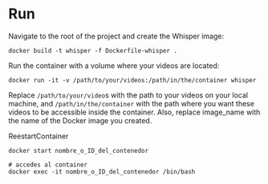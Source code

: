 # Run

Navigate to the root of the project and create the Whisper image:
```shell
docker build -t whisper -f Dockerfile-whisper .
```

Run the container with a volume where your videos are located:

```shell
docker run -it -v /path/to/your/videos:/path/in/the/container whisper
```


Replace `/path/to/your/video`s with the path to your videos on your local machine, and `/path/in/the/container` with the path where you want these videos to be accessible inside the container. Also, replace image_name with the name of the Docker image you created.

ReestartContainer
```shell
docker start nombre_o_ID_del_contenedor

# accedes al container
docker exec -it nombre_o_ID_del_contenedor /bin/bash

```

